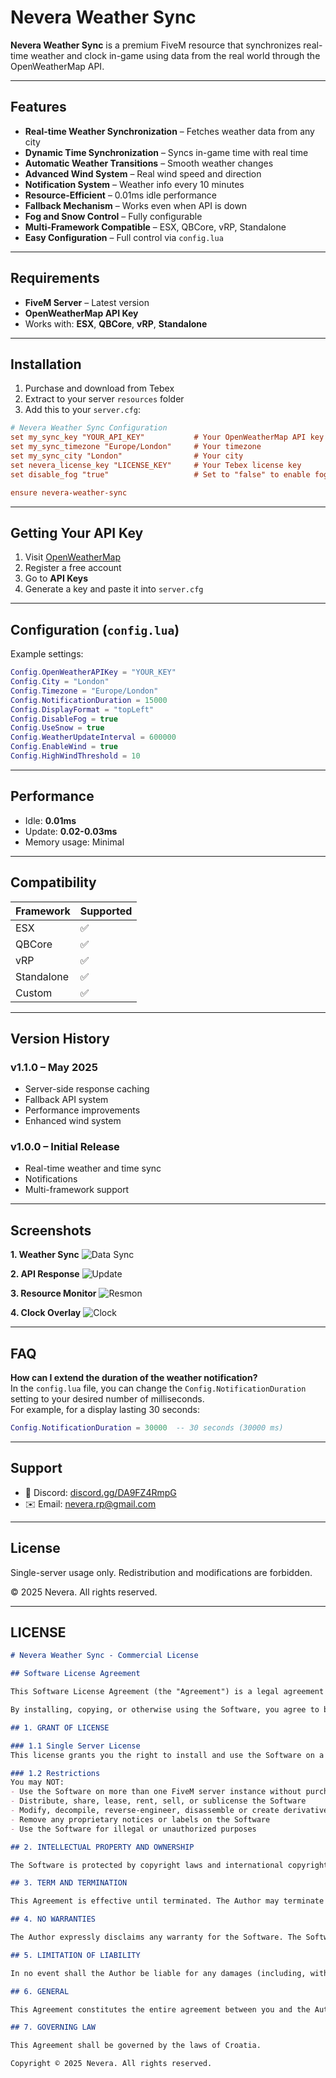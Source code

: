# Nevera Weather Sync

**Nevera Weather Sync** is a premium FiveM resource that synchronizes real-time weather and clock in-game using data from the real world through the OpenWeatherMap API.

---

## Features

- **Real-time Weather Synchronization** – Fetches weather data from any city
- **Dynamic Time Synchronization** – Syncs in-game time with real time
- **Automatic Weather Transitions** – Smooth weather changes
- **Advanced Wind System** – Real wind speed and direction
- **Notification System** – Weather info every 10 minutes
- **Resource-Efficient** – 0.01ms idle performance
- **Fallback Mechanism** – Works even when API is down
- **Fog and Snow Control** – Fully configurable
- **Multi-Framework Compatible** – ESX, QBCore, vRP, Standalone
- **Easy Configuration** – Full control via `config.lua`

---

## Requirements

- **FiveM Server** – Latest version
- **OpenWeatherMap API Key**
- Works with: **ESX**, **QBCore**, **vRP**, **Standalone**

---

## Installation

1. Purchase and download from Tebex
2. Extract to your server `resources` folder
3. Add this to your `server.cfg`:

```cfg
# Nevera Weather Sync Configuration
set my_sync_key "YOUR_API_KEY"           # Your OpenWeatherMap API key
set my_sync_timezone "Europe/London"     # Your timezone
set my_sync_city "London"                # Your city
set nevera_license_key "LICENSE_KEY"     # Your Tebex license key
set disable_fog "true"                   # Set to "false" to enable fog

ensure nevera-weather-sync
```

---

## Getting Your API Key

1. Visit [OpenWeatherMap](https://openweathermap.org/)
2. Register a free account
3. Go to **API Keys**
4. Generate a key and paste it into `server.cfg`

---

## Configuration (`config.lua`)

Example settings:

```lua
Config.OpenWeatherAPIKey = "YOUR_KEY"
Config.City = "London"
Config.Timezone = "Europe/London"
Config.NotificationDuration = 15000
Config.DisplayFormat = "topLeft"
Config.DisableFog = true
Config.UseSnow = true
Config.WeatherUpdateInterval = 600000
Config.EnableWind = true
Config.HighWindThreshold = 10
```

---

## Performance

- Idle: **0.01ms**
- Update: **0.02-0.03ms**
- Memory usage: Minimal

---

## Compatibility

| Framework     | Supported |
|---------------|-----------|
| ESX           | ✅         |
| QBCore        | ✅         |
| vRP           | ✅         |
| Standalone    | ✅         |
| Custom        | ✅         |

---

## Version History

### v1.1.0 – May 2025
- Server-side response caching
- Fallback API system
- Performance improvements
- Enhanced wind system

### v1.0.0 – Initial Release
- Real-time weather and time sync
- Notifications
- Multi-framework support

---

## Screenshots

**1. Weather Sync**
![Data Sync](https://i.imgur.com/8S7uUxb.png)

**2. API Response**
![Update](https://i.imgur.com/axpJm9s.png)

**3. Resource Monitor**
![Resmon](https://i.imgur.com/0L9ETkn.png)

**4. Clock Overlay**
![Clock](https://i.imgur.com/CovWD3l.png)

---

## FAQ

**How can I extend the duration of the weather notification?**  
In the `config.lua` file, you can change the `Config.NotificationDuration` setting to your desired number of milliseconds.  
For example, for a display lasting 30 seconds:

```lua
Config.NotificationDuration = 30000  -- 30 seconds (30000 ms)
```

---

## Support

- 💬 Discord: [discord.gg/DA9FZ4RmpG](https://discord.gg/DA9FZ4RmpG)
- ✉️ Email: nevera.rp@gmail.com

---

## License

Single-server usage only. Redistribution and modifications are forbidden.

© 2025 Nevera. All rights reserved.

---

## LICENSE

```markdown
# Nevera Weather Sync - Commercial License

## Software License Agreement

This Software License Agreement (the "Agreement") is a legal agreement between you (either an individual or a single entity) and Nevera ("Author") for the software product identified above, which includes computer software and associated media and documentation (the "Software").

By installing, copying, or otherwise using the Software, you agree to be bound by the terms of this Agreement. If you do not agree to the terms of this Agreement, do not install or use the Software.

## 1. GRANT OF LICENSE

### 1.1 Single Server License
This license grants you the right to install and use the Software on a single FiveM server instance.

### 1.2 Restrictions
You may NOT:
- Use the Software on more than one FiveM server instance without purchasing additional licenses
- Distribute, share, lease, rent, sell, or sublicense the Software
- Modify, decompile, reverse-engineer, disassemble or create derivative works based on the Software
- Remove any proprietary notices or labels on the Software
- Use the Software for illegal or unauthorized purposes

## 2. INTELLECTUAL PROPERTY AND OWNERSHIP

The Software is protected by copyright laws and international copyright treaties, as well as other intellectual property laws and treaties. The Software is licensed, not sold. The Author retains all rights, title, and interest in and to the Software, including all intellectual property rights.

## 3. TERM AND TERMINATION

This Agreement is effective until terminated. The Author may terminate this Agreement if you fail to comply with any term or condition of this Agreement. Upon termination, you must destroy all copies of the Software and all of its component parts.

## 4. NO WARRANTIES

The Author expressly disclaims any warranty for the Software. The Software is provided "AS IS" without any express or implied warranty of any kind, including but not limited to any warranties of merchantability, non-infringement, or fitness for a particular purpose.

## 5. LIMITATION OF LIABILITY

In no event shall the Author be liable for any damages (including, without limitation, lost profits, business interruption, or lost information) arising out of the use of or inability to use the Software, even if the Author has been advised of the possibility of such damages.

## 6. GENERAL

This Agreement constitutes the entire agreement between you and the Author and supersedes any prior statements, representations, or agreements, whether oral or written.

## 7. GOVERNING LAW

This Agreement shall be governed by the laws of Croatia.

Copyright © 2025 Nevera. All rights reserved.
```
